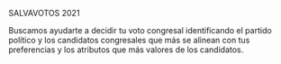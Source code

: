 SALVAVOTOS 2021

Buscamos ayudarte a decidir tu voto congresal identificando el partido político y 
los candidatos congresales que más se alinean con tus preferencias y 
los atributos que más valores de los candidatos.
